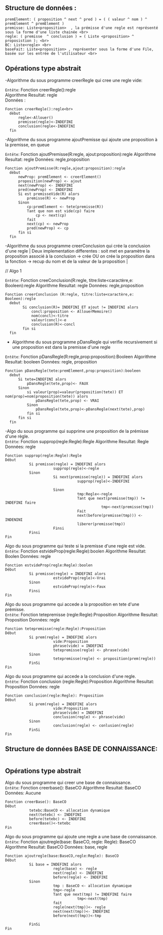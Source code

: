 ## Structure de données :

``` proposition: (valeur ^ nom) = ( Booleen ^ liste <caractère> ) <br>
premElement: ( proposition ^ next ^ pred ) = ( ( valeur ^ nom ) ^ premElement ^ premElement ) 
premisse: Liste<proposition>  , la prémisse d'une regle est représenté sous la forme d'une liste chainée <br>
regle: ( premisse  ^ conclusion ) = ( Liste <proposition> ^ proposistion ); <br>
BC: Liste<regle> <br>
baseFait: Liste<proposition> , représenter sous la forme d'une File, basée sur les entrée de l'utilisateur <br>
````
## Opérations type abstrait 

-Algorithme du sous programme creerRegle qui cree une regle vide:<br>

```Entête```: Fonction creerRegle():regle<br>
Algorithme Resultat: regle<br>
           Données :<br>
```
Fonction creerRegle():regle<br>
  début
      regle<-Allouer()
      premisse(regle)<-INDEFINI
      conclusion(regle<-INDEFINI
  fin
```

-Algorithme du sous programme ajoutPremisse qui ajoute une proposition à la premisse, en queue

```Entête```: Fonction ajoutPremisse(R:regle, ajout:proposition):regle
Algorithme Resultat: regle
           Données: regle,proposition
```
Fonction ajoutPremisse(R:regle,ajout:proposition):regle
  début
      newProp: premElement <- creerElement()
      proposition(newProp) <- ajout
      next(newProp) <- INDEFINI
      pred(newProp) <- INDEFINI
      Si est premisseVide(R) alors 
          premisse(R) <- newProp
      Sinon
          cp:premElement <- tete(premisse(R))
          Tant que non est vide(cp) faire 
              cp <- next(cp)
          fait
          next(cp) <- newProp
          pred(newProp) <- cp
      fin si
  fin
```
  -Algorithme du sous programme creerConclusion qui crée la conclusion d'une regle  | Deux implementation differentes : soit met en paramètre la proposition associé à la conclusion -> crée OU  on crée la proposition dans la fonction -> recup du nom et de la valeur de la proposition | 

// Algo 1

```Entête```: Fonction creeConclusion(R:regle, titre:liste<caractère,e: Booleen):regle
Algorithme Resultat: regle
           Données: regle,proposition
```
Fonction creerConclusion (R:regle, titre:liste<caractère,e: Booleen):regle
  debut
        Si conclusion(R)= INDEFINI ET ajout != INDEFINI alors
            concl:proposition <- AllouerMemoire()
            nom(concl)<-titre
            valeur(concl)<-e
            conclusion(R)<-concl
        fin si
  fin
```

- Algorithme du sous programme pDansRegle qui verifie recursivement si une proposition est dans la premisse d'une regle

```Entête```: Fonction pDansRegle(R:regle,prop:proposition):Booleen
Algorithme Resultat: booleen
           Données: regle, proposition
```
Fonction pDansRegle(tete:premElement,prop:proposition):booleen
  debut
      Si tete=INDEFINI alors
          pDansRegle(tete,prop)<- FAUX
      Sinon
          si valeur(prop)=valeur(proposition(tete)) ET nom(prop)=nom(proposition(tete)) alors
              pDansRegle(tete,prop) <- VRAI
          Sinon
              pDansRegle(tete,prop)<-pDansRegle(next(tete),prop)
          fin si
      fin si
  fin
  ```

   -Algo du sous programme qui supprime une proposition de la prémisse d'une règle. <br>
   ```Entête```: Fonction supprop(regle:Regle):Regle
Algorithme Resultat: Regle
           Données: regle
```
Fonction supprop(regle:Regle):Regle
Début
           Si premisse(regle) = INDEFINI alors
                      supprop(regle)<-regle
           Sinon
                      Si next(premisse(regle)) = INDEFINI alors
                                 supprop(regle)<-INDEFINI
                      
                      Sinon
                                 tmp:Regle<-regle
                                 Tant que next(premisse(tmp)) != INDEFINI faire 
                                            tmp<-next(premisse(tmp))
                                 Fait
                                 next(before(premisse(tmp))) <- INDENINI
                                 liberer(premisse(tmp))
                      Finsi
           Finsi
Fin
```
Algo du sous programme qui teste si la premisse d'une regle est vide. <br>
   ```Entête```: Fonction estvideProp(regle:Regle):boolen
Algorithme Resultat: Boolen
           Données: regle
```
Fonction estvideProp(regle:Regle):boolen
Début
           Si premisse(regle) = INDEFINI alors
                      estvideProp(regle)<-Vrai
           Sinon
                      estvideProp(regle)<-Faux
           Finsi
Fin
```
Algo du sous programme qui accede a la proposition en tete d'une prémisse. <br>
   ```Entête```: Fonction tetepremisse (regle:Regle):Proposition 
Algorithme Resultat: Proposition
           Données: regle
```
Fonction tetepremisse(regle:Regle):Proposition
Début
           Si prem(regle) = INDEFINI alors
                      vide:Proposition
                      phrase(vide) = INDEFINI
                      tetepremisse(regle) <- phrase(vide) 
           Sinon
                      tetepremisse(regle) <- proposition(prem(regle))
           FinSi
Fin
```
Algo du sous programme qui accede a la conclusion d'une regle. <br>
   ```Entête```: Fonction conclusion (regle:Regle):Proposition 
Algorithme Resultat: Proposition
           Données: regle    
```
Fonction conclusion(regle:Regle): Proposition
Début
           Si prem(regle) = INDEFINI alors
                      vide:Proposition
                      phrase(vide) = INDEFINI
                      conclusion(regle) <- phrase(vide) 
           Sinon
                      conclusion(regle) <- conlusion(regle)
           FinSi
Fin
```
## Structure de données BASE DE CONNAISSANCE:

````
````
## Opérations type abstrait 
Algo du sous programme qui creer une base de connaissance. <br>
   ```Entête```: Fonction creerbase(): BaseCO 
Algorithme Resultat: BaseCO
           Données: Aucune    
```
Fonction creerBase(): BaseCO
Début
           tetebc:BaseCO <- allocation dynamique
           next(tetebc) <- INDEFINI
           before(tetebc) <- INDEFINI
           creerBase()<-tetebc
Fin
```
Algo du sous programme qui ajoute une regle a une base de connaissance. <br>
   ```Entête```: Fonction ajoutregle(base: BaseCO, regle: Regle): BaseCO 
Algorithme Resultat: BaseCO
           Données: base, regle    
```
Fonction ajoutregle(base:BaseCO,regle:Regle): BaseCO
Début
           Si base = INDEFINI alors
                      regle(base) <- regle
                      next(regle) <- INDEFINI
                      before(regle) <- INDEFINI
           Sinon
                      tmp : BaseCO <- allocation dynamique
                      tmp<-regle
                      Tant que next(tmp) != INDEFINI faire
                                 tmp<-next(tmp)
                      fait
                      regle(next(tmp))<- regle
                      next(next(tmp))<- INDEFINI
                      before(next(tmp))<-tmp

           FinSi                     
Fin
```


